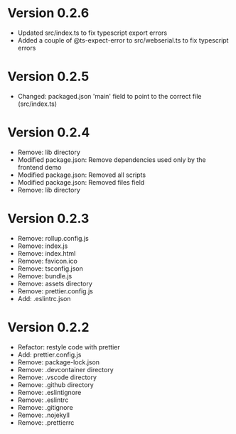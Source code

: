 # Version 0.2.6

- Updated src/index.ts to fix typescript export errors
- Added a couple of @ts-expect-error to src/webserial.ts to fix typescript errors

# Version 0.2.5

- Changed: packaged.json 'main' field to point to the correct file (src/index.ts)

# Version 0.2.4

-   Remove: lib directory
-   Modified package.json: Remove dependencies used only by the frontend demo
-   Modified package.json: Removed all scripts
-   Modified package.json: Removed files field
-   Remove: lib directory

# Version 0.2.3

-   Remove: rollup.config.js
-   Remove: index.js
-   Remove: index.html
-   Remove: favicon.ico
-   Remove: tsconfig.json
-   Remove: bundle.js
-   Remove: assets directory
-   Remove: prettier.config.js
-   Add: .eslintrc.json

# Version 0.2.2

-   Refactor: restyle code with prettier
-   Add: prettier.config.js
-   Remove: package-lock.json
-   Remove: .devcontainer directory
-   Remove: .vscode directory
-   Remove: .github directory
-   Remove: .eslintignore
-   Remove: .eslintrc
-   Remove: .gitignore
-   Remove: .nojekyll
-   Remove: .prettierrc
